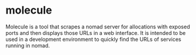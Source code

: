 # molecule

Molecule is a tool that scrapes a nomad server for allocations with exposed ports and then displays those URLs in a web interface. It is intended to be used in a development environment to quickly find the URLs of services running in nomad.
